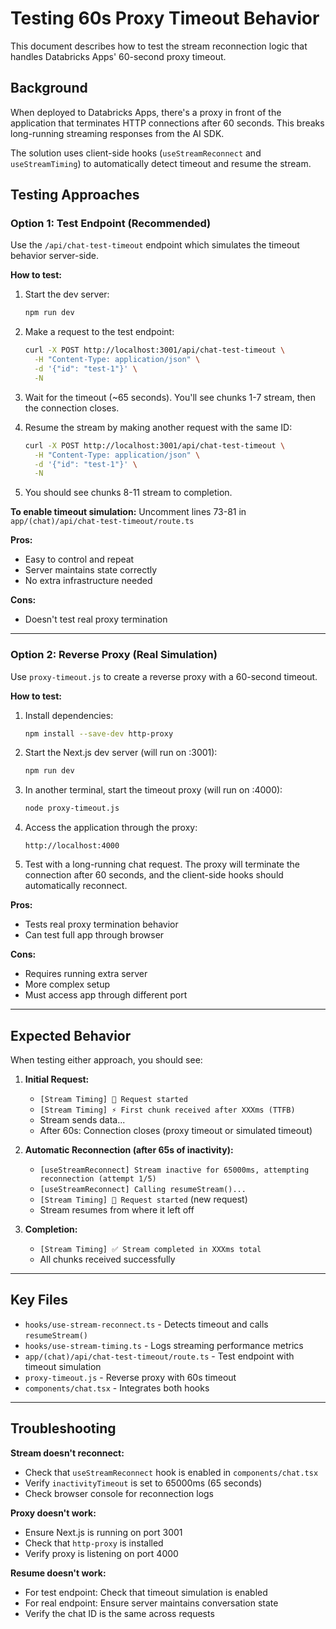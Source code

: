 # Testing 60s Proxy Timeout Behavior

This document describes how to test the stream reconnection logic that handles Databricks Apps' 60-second proxy timeout.

## Background

When deployed to Databricks Apps, there's a proxy in front of the application that terminates HTTP connections after 60 seconds. This breaks long-running streaming responses from the AI SDK.

The solution uses client-side hooks (`useStreamReconnect` and `useStreamTiming`) to automatically detect timeout and resume the stream.

## Testing Approaches

### Option 1: Test Endpoint (Recommended)

Use the `/api/chat-test-timeout` endpoint which simulates the timeout behavior server-side.

**How to test:**

1. Start the dev server:
   ```bash
   npm run dev
   ```

2. Make a request to the test endpoint:
   ```bash
   curl -X POST http://localhost:3001/api/chat-test-timeout \
     -H "Content-Type: application/json" \
     -d '{"id": "test-1"}' \
     -N
   ```

3. Wait for the timeout (~65 seconds). You'll see chunks 1-7 stream, then the connection closes.

4. Resume the stream by making another request with the same ID:
   ```bash
   curl -X POST http://localhost:3001/api/chat-test-timeout \
     -H "Content-Type: application/json" \
     -d '{"id": "test-1"}' \
     -N
   ```

5. You should see chunks 8-11 stream to completion.

**To enable timeout simulation:**
Uncomment lines 73-81 in `app/(chat)/api/chat-test-timeout/route.ts`

**Pros:**
- Easy to control and repeat
- Server maintains state correctly
- No extra infrastructure needed

**Cons:**
- Doesn't test real proxy termination

---

### Option 2: Reverse Proxy (Real Simulation)

Use `proxy-timeout.js` to create a reverse proxy with a 60-second timeout.

**How to test:**

1. Install dependencies:
   ```bash
   npm install --save-dev http-proxy
   ```

2. Start the Next.js dev server (will run on :3001):
   ```bash
   npm run dev
   ```

3. In another terminal, start the timeout proxy (will run on :4000):
   ```bash
   node proxy-timeout.js
   ```

4. Access the application through the proxy:
   ```
   http://localhost:4000
   ```

5. Test with a long-running chat request. The proxy will terminate the connection after 60 seconds, and the client-side hooks should automatically reconnect.

**Pros:**
- Tests real proxy termination behavior
- Can test full app through browser

**Cons:**
- Requires running extra server
- More complex setup
- Must access app through different port

---

## Expected Behavior

When testing either approach, you should see:

1. **Initial Request:**
   - `[Stream Timing] 🚀 Request started`
   - `[Stream Timing] ⚡ First chunk received after XXXms (TTFB)`
   - Stream sends data...
   - After 60s: Connection closes (proxy timeout or simulated timeout)

2. **Automatic Reconnection (after 65s of inactivity):**
   - `[useStreamReconnect] Stream inactive for 65000ms, attempting reconnection (attempt 1/5)`
   - `[useStreamReconnect] Calling resumeStream()...`
   - `[Stream Timing] 🚀 Request started` (new request)
   - Stream resumes from where it left off

3. **Completion:**
   - `[Stream Timing] ✅ Stream completed in XXXms total`
   - All chunks received successfully

---

## Key Files

- `hooks/use-stream-reconnect.ts` - Detects timeout and calls `resumeStream()`
- `hooks/use-stream-timing.ts` - Logs streaming performance metrics
- `app/(chat)/api/chat-test-timeout/route.ts` - Test endpoint with timeout simulation
- `proxy-timeout.js` - Reverse proxy with 60s timeout
- `components/chat.tsx` - Integrates both hooks

---

## Troubleshooting

**Stream doesn't reconnect:**
- Check that `useStreamReconnect` hook is enabled in `components/chat.tsx`
- Verify `inactivityTimeout` is set to 65000ms (65 seconds)
- Check browser console for reconnection logs

**Proxy doesn't work:**
- Ensure Next.js is running on port 3001
- Check that `http-proxy` is installed
- Verify proxy is listening on port 4000

**Resume doesn't work:**
- For test endpoint: Check that timeout simulation is enabled
- For real endpoint: Ensure server maintains conversation state
- Verify the chat ID is the same across requests